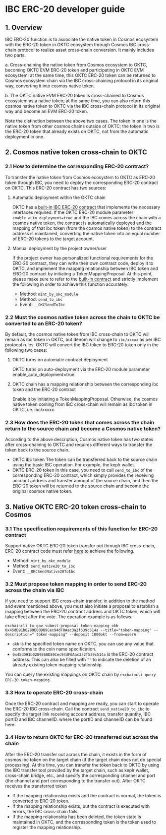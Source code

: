 # IBC ERC-20 developer guide

## 1. Overview
IBC ERC-20 function is to associate the native token in Cosmos ecosystem with the ERC-20 token in OKTC ecosystem through Cosmos IBC cross-chain protocol to realize asset cross-chain conversion. It mainly includes two parts. 

a.  Cross-chaining the native token from Cosmos ecosystem to OKTC, becoming OKTC EVM ERC-20 token and participating in OKTC EVM ecosystem; at the same time, this OKTC ERC-20 token can be returned to Cosmos ecosystem chain via the IBC cross-chaining protocol in its original way, converting it into cosmos native token. 

b. The OKTC native EVM ERC-20 token is cross-chained to Cosmos ecosystem as a native token; at the same time, you can also return this cosmos native token to OKTC via the IBC cross-chain protocol in its original way and become an EVM ERC-20 token. 

Note the distinction between the above two cases. The token in one is the native token from other cosmos chains outside of OKTC; the token in two is the ERC-20 token that already exists on OKTC, not from the automatic deployment in one.

## 2. Cosmos native token cross-chain to OKTC

### 2.1 How to determine the corresponding ERC-20 contract?
To transfer the native token from Cosmos ecosystem to OKTC as ERC-20 token through IBC, you need to deploy the corresponding ERC-20 contract on OKTC. This ERC-20 contract has two sources:

1. Automatic deployment within the OKTC chain

    OKTC has a [built-in IBC ERC-20 contract ](https://github.com/okx/IBC-ERC-20/tree/main/contracts) that implements the necessary interfaces required. If the OKTC ERC-20 module parameter `enable_auto_deployment=true` and the IBC comes across the chain with a cosmos native token, the contract is automatically deployed and the mapping of that ibc token (from the cosmos native token) to the contract address is maintained, converting the native token into an equal number of ERC-20 tokens to the target account.

2. Manual deployment by the project owner/user

    If the project owner has personalized functional requirements for the ERC-20 contract, they can write their own contract code, deploy it to OKTC, and implement the mapping relationship between IBC token and ERC-20 contract by initiating a TokenMappingProposal. 
    At this point, please make sure to refer to the [built-in contract](https://github.com/okx/IBC-ERC-20/tree/main/contracts) and strictly implement the following in order to achieve this function accurately:
    - Method: `mint_by_okc_module`
    - Method: `send_to_ibc `
    - Event: `__OKCSendToIbc `

### 2.2 Must the cosmos native token across the chain to OKTC be converted to an ERC-20 token?
By default, the cosmos native token from IBC cross-chain to OKTC will remain as ibc token in OKTC, but denom will change to `ibc/xxxxx` as per IBC protocol rules.
OKTC will convert the IBC token to ERC-20 token only in the following two cases:
1. OKTC turns on automatic contract deployment

    OKTC turns on auto-deployment via the ERC-20 module parameter enable_auto_deployment=true. 
2. OKTC chain has a mapping relationship between the corresponding ibc token and the ERC-20 contract

    Enable it by initiating a TokenMappingProposal. 
Otherwise, the cosmos native token coming from IBC cross-chain will remain as ibc token in OKTC, i.e. ibc/xxxxx.

### 2.3 How does the ERC-20 token that comes across the chain return to the source chain and become a Cosmos native token?
According to the above description, Cosmos native token has two states after cross-chaining to OKTC and requires different ways to transfer the token back to the source chain.

- OKTC ibc token
  The token can be transferred back to the source chain using the basic IBC operation. For example, the keplr wallet.
- OKTC ERC-20 token
  In this case, you need to call `send_to_ibc` of the corresponding ERC-20 contract, which simply provides the receiving account address and transfer amount of the source chain, and then the ERC-20 token will be returned to the source chain and become the original cosmos native token.

## 3. Native OKTC ERC-20 token cross-chain to Cosmos
### 3.1 The specification requirements of this function for ERC-20 contract
Support native OKTC ERC-20 token transfer out through IBC cross-chain, ERC-20 contract code must refer [here](https://github.com/okx/IBC-ERC-20/blob/main/contracts/nativeERC-20/INativeERC-20.sol) to achieve the following.

- Method: `mint_by_okc_module`
- Method: `send_native20_to_ibc`
- Event: `__OKCSendNative20ToIbc`

### 3.2 Must propose token mapping in order to send ERC-20 across the chain via IBC

If you need to support IBC cross-chain transfer, in addition to the method and event mentioned above, you must also initiate a proposal to establish a mapping between the ERC-20 contract address and OKTC token, which will take effect after the vote. 
The operation example is as follows. 

```
exchaincli tx gov submit-proposal token-mapping okb 0x45dD91b0289E60D89Cec94dF0Aac3a2f539c514a --title="token-mapping" --description=" token-mapping" --deposit 1000okt --from=userA
```

- `okb` is the specified token name on OKTC, you can use any value that conforms to the coin name specification.
- `0x45dD91b0289E60D89Cec94dF0Aac3a2f539c514a` is the ERC-20 contract address. This can also be filled with `""` to indicate the deletion of an already existing token mapping relationship.
  
You can query the existing mappings on OKTC chain by `exchaincli query ERC-20 token-mapping`.

### 3.3 How to operate ERC-20 cross-chain
Once the ERC-20 contract and mapping are ready, you can start to operate the ERC-20 IBC cross-chain. 
Call the contract `send_native20_to_ibc` to specify the target link receiving account address, transfer quantity, IBC portID and IBC channelID. where the portID and channelID can be found here. 

### 3.4 How to return OKTC for ERC-20 transferred out across the chain
After the ERC-20 transfer out across the chain, it exists in the form of cosmos ibc token on the target chain (if the target chain does not do special processing). At this time, you can transfer the token back to OKTC by using the IBC transfer tool provided by the target chain, such as keplr wallet, cross-chain bridge, etc., and specify the corresponding channel and port (the channel and port corresponding to the transfer out). 
After OKTC receives the transferred token

- If the mapping relationship exists and the contract is normal, the token is converted to ERC-20 token.
- If the mapping relationship exists, but the contract is executed with errors, the IBC cross-chain fails.
- If the mapping relationship has been deleted, the token state is maintained in OKTC, and the corresponding token is the token used to register the mapping relationship. 
